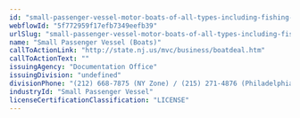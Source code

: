 ```yaml
---
id: "small-passenger-vessel-motor-boats-of-all-types-including-fishing-party-vessel-sight-seeing-vessel-water-taxi-hunting-party-vessel-and-snack-boat-moored"
webflowId: "5f772959f17efb7349eefb39"
urlSlug: "small-passenger-vessel-motor-boats-of-all-types-including-fishing-party-vessel-sight-seeing-vessel-water-taxi-hunting-party-vessel-and-snack-boat-moored"
name: "Small Passenger Vessel (Boats)"
callToActionLink: "http://state.nj.us/mvc/business/boatdeal.htm"
callToActionText: ""
issuingAgency: "Documentation Office"
issuingDivision: "undefined"
divisionPhone: "(212) 668-7875 (NY Zone) / (215) 271-4876 (Philadelphia Zone)"
industryId: "Small Passenger Vessel"
licenseCertificationClassification: "LICENSE"
---
```

